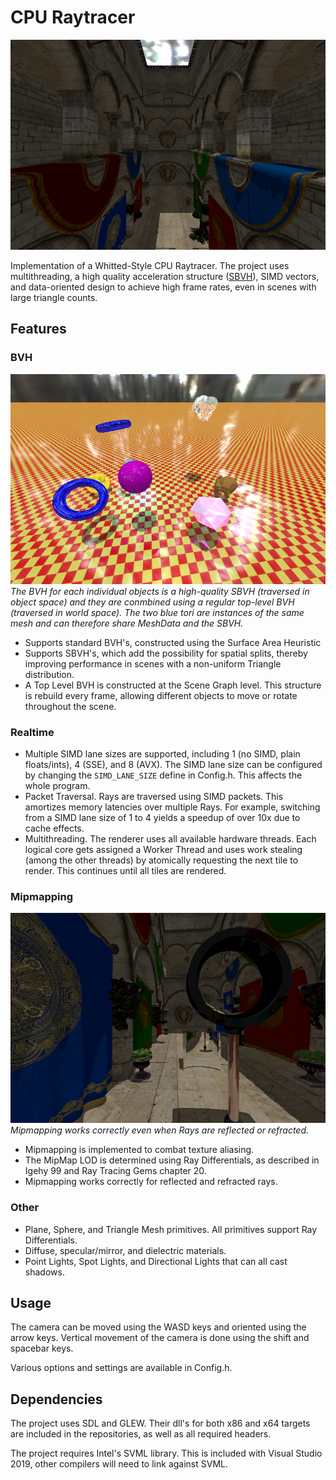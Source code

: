 # CPU Raytracer

![Sponza](Screenshots/Sponza.png)

Implementation of a Whitted-Style CPU Raytracer.
The project uses multithreading, a high quality acceleration structure ([SBVH](https://www.nvidia.com/docs/IO/77714/sbvh.pdf)), SIMD vectors, and data-oriented design to achieve high frame rates, even in scenes with large triangle counts.

## Features

### BVH

![Dynamic Scene](Screenshots/Dynamic.png)
*The BVH for each individual objects is a high-quality SBVH (traversed in object space) and they are conmbined using a regular top-level BVH (traversed in world space). The two blue tori are instances of the same mesh and can therefore share MeshData and the SBVH.*

- Supports standard BVH's, constructed using the Surface Area Heuristic
- Supports SBVH's, which add the possibility for spatial splits, thereby improving performance in scenes with a non-uniform Triangle distribution.
- A Top Level BVH is constructed at the Scene Graph level. This structure is rebuild every frame, allowing different objects to move or rotate throughout the scene.

### Realtime

- Multiple SIMD lane sizes are supported, including 1 (no SIMD, plain floats/ints), 4 (SSE), and 8 (AVX). The SIMD lane size can be configured by changing the ```SIMD_LANE_SIZE``` define in Config.h. This affects the whole program.
- Packet Traversal. Rays are traversed using SIMD packets. This amortizes memory latencies over multiple Rays. For example, switching from a SIMD lane size of 1 to 4 yields a speedup of over 10x due to cache effects.
- Multithreading. The renderer uses all available hardware threads. 
Each logical core gets assigned a Worker Thread and uses work stealing (among the other threads) by atomically requesting the next tile to render. This continues until all tiles are rendered.

### Mipmapping

![Mipmap](Screenshots/Mipmap.png)
*Mipmapping works correctly even when Rays are reflected or refracted.*

- Mipmapping is implemented to combat texture aliasing.
- The MipMap LOD is determined using Ray Differentials, as described in Igehy 99 and Ray Tracing Gems chapter 20.
- Mipmapping works correctly for reflected and refracted rays.

### Other
- Plane, Sphere, and Triangle Mesh primitives. All primitives support Ray Differentials.
- Diffuse, specular/mirror, and dielectric materials.
- Point Lights, Spot Lights, and Directional Lights that can all cast shadows.

## Usage

The camera can be moved using the WASD keys and oriented using the arrow keys. Vertical movement of the camera is done using the shift and spacebar keys.

Various options and settings are available in Config.h.

## Dependencies

The project uses SDL and GLEW. Their dll's for both x86 and x64 targets are included in the repositories, as well as all required headers.

The project requires Intel's SVML library. This is included with Visual Studio 2019, other compilers will need to link against SVML. 
